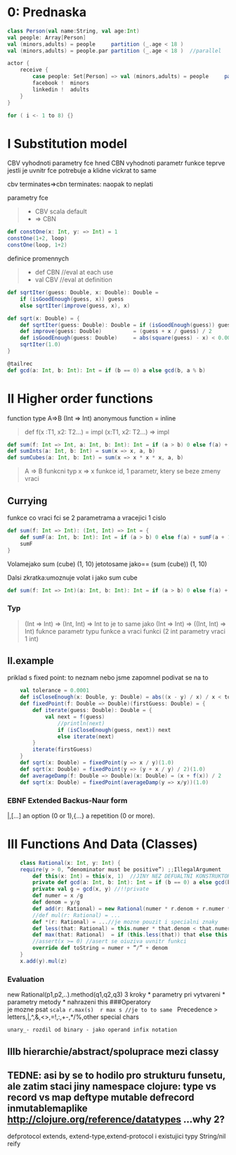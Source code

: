 # 0: Prednaska
```scala
class Person(val name:String, val age:Int)
val people: Array[Person]
val (minors,adults) = people     partition (_.age < 18 )
val (minors,adults) = people.par partition (_.age < 18 )  //parallel

actor {
    receive {
        case people: Set[Person] => val (minors,adults) = people     partition (_.age < 18 )
        facebook !  minors
        linkedin !  adults
    }
}

for ( i <- 1 to 8) {}
```

# I Substitution model

CBV vyhodnoti parametry fce hned
CBN vyhodnoti parametr funkce teprve jestli je uvnitr fce potrebuje a klidne vickrat to same

cbv terminates=>cbn terminates: naopak to neplati

parametry fce
> * CBV scala default
> * => CBN

```scala
def constOne(x: Int, y: => Int) = 1
constOne(1+2, loop)
constOne(loop, 1+2)
```

definice promennych
> * def CBN //eval at each use
> * val CBV //eval at definition

```scala
def sqrtIter(guess: Double, x: Double): Double =
    if (isGoodEnough(guess, x)) guess
    else sqrtIter(improve(guess, x), x)

def sqrt(x: Double) = {
    def sqrtIter(guess: Double): Double = if (isGoodEnough(guess)) guess else sqrtIter(improve(guess))
    def improve(guess: Double)          = (guess + x / guess) / 2
    def isGoodEnough(guess: Double)     = abs(square(guess) - x) < 0.001
    sqrtIter(1.0)
}

@tailrec
def gcd(a: Int, b: Int): Int = if (b == 0) a else gcd(b, a % b)
```

# II Higher order functions

function type A=>B (Int => Int)
anonymous function = inline

> def f(x :T1, x2: T2...) =  impl
> (x:T1, x2: T2...)       => impl

```scala
def sum(f: Int => Int, a: Int, b: Int): Int = if (a > b) 0 else f(a) + sum(f, a + 1, b)
def sumInts(a: Int, b: Int) = sum(x => x, a, b)
def sumCubes(a: Int, b: Int) = sum(x => x * x * x, a, b)
```

> A => B funkcni typ
> x => x funkce id, 1 parametr, ktery se beze zmeny vraci

## Currying
funkce co vraci fci se 2 parametrama a vracejici 1 cislo

```scala
def sum(f: Int => Int): (Int, Int) => Int = {
    def sumF(a: Int, b: Int): Int = if (a > b) 0 else f(a) + sumF(a + 1, b)
    sumF
}
```
Volamejako sum (cube) (1, 10)  jetotosame jako== (sum (cube)) (1, 10) 

Dalsi zkratka:umoznuje volat i jako sum cube

```scala
def sum(f: Int => Int)(a: Int, b: Int): Int = if (a > b) 0 else f(a) + sum(f)(a + 1, b)
```

### Typ
> (Int => Int) => (Int, Int) => Int
> to je to same jako
> (Int => Int) => ((Int, Int) => Int)
> fuknce parametr typu funkce a vraci funkci (2 int parametry vraci 1 int)

## II.example
priklad s fixed point: to neznam nebo jsme zapomnel podivat se na to
```scala
    val tolerance = 0.0001
    def isCloseEnough(x: Double, y: Double) = abs((x - y) / x) / x < tolerance
    def fixedPoint(f: Double => Double)(firstGuess: Double) = {
        def iterate(guess: Double): Double = {
            val next = f(guess)
                //println(next)
                if (isCloseEnough(guess, next)) next
                else iterate(next)
        }
        iterate(firstGuess)
    }
    def sqrt(x: Double) = fixedPoint(y => x / y)(1.0)
    def sqrt(x: Double) = fixedPoint(y => (y + x / y) / 2)(1.0)
    def averageDamp(f: Double => Double)(x: Double) = (x + f(x)) / 2
    def sqrt(x: Double) = fixedPoint(averageDamp(y => x/y))(1.0)
```
### EBNF  Extended Backus-Naur form
|,[...] an option (0 or 1),{...} a repetition (0 or more).

# III Functions And Data (Classes)

```scala
    class Rational(x: Int, y: Int) {
    require(y > 0, ”denominator must be positive”) ;;IllegalArgument
        def this(x: Int) = this(x, 1)  //JINY NEZ DEFUALTNI KONSTRUKTOR!!!!
        private def gcd(a: Int, b: Int): Int = if (b == 0) a else gcd(b, a % b)
        private val g = gcd(x, y) //!!private
        def numer = x /g
        def denom = y/g
        def add(r: Rational) = new Rational(numer * r.denom + r.numer * denom, denom * r.denom) //method
        //def mul(r: Rational) = ...
        def *(r: Rational) = ...//je mozne pouzit i specialni znaky
        def less(that: Rational) = this.numer * that.denom < that.numer * denom
        def max(that: Rational)  = if (this.less(that)) that else this
        //assert(x >= 0) //asert se oiuziva uvnitr funkci
        override def toString = numer + ”/” + denom        
    }
    x.add(y).mul(z)    
```
### Evaluation
 new Rational(p1,p2,..).method(q1,q2,q3) 
 3 kroky
    * parametry pri vytvareni
    * parametry metody
    * nahrazeni this
###Operatory    
    je mozne psat
    ```scala
    r.max(s) 
    r max s //je to to same
    ```
    Precedence
    > letters,|,^,&,<>,=!,:,+-,*/%,other special chars
    
    unary_- rozdil od binary - jako operand infix notation

## IIIb hierarchie/abstract/spoluprace mezi classy



TEDNE: asi by se to hodilo pro strukturu funsetu, ale zatim staci jiny namespace
clojure: type vs record vs map
deftype mutable defrecord inmutablemaplike
http://clojure.org/reference/datatypes ...why 2?
--
defprotocol
extends, extend-type,extend-protocol i existujici typy String/nil
reify
